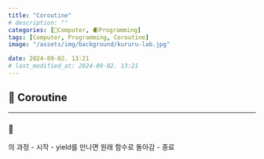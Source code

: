 ```yaml
---
title: "Coroutine"
# description: ""
categories: [💫Computer, 🌒Programming]
tags: [Computer, Programming, Coroutine]
image: "/assets/img/background/kururu-lab.jpg"

date: 2024-09-02. 13:21
# last_modified_at: 2024-09-02. 13:21
---
```


## 💫 Coroutine

---

### 🫧

의 과정
    - 시작
    - yield를 만나면 원래 함수로 돌아감
    - 종료
